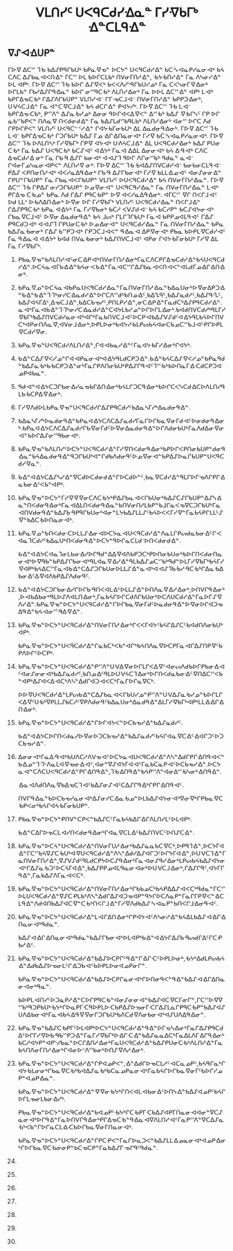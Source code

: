 <h1 align='center'>ᐯᒪᑎᓯᑦ ᑌᐸᑫᑕᑯᓯᐎᓇᓐ ᒥᓯᐌᑲᒥᒃ ᐎᓐᑕᒪᑫᐎᓐ</h1>
<h2>ᐁᔑᐗᐎᑌᑭᓐ</h2>
<p>ᒥᐅᐌ ᐃᑕᔥ ᒣᑾ ᑲᐃᔑᑭᑫᒋᑲᑌᒃ ᑲᑭᓇᐌᓀᓐ ᐅᑕᔭᓐ ᑌᐸᑫᑕᑯᓯᐎᓐ ᑲᑕᓶᐗᓇᑭᓯᓇᓂᐗᒃ ᑲᔦ ᑕᐱᑕ ᐃᔑᑲᓇᐗᐸᑎᐎᓐ ᒥᑕᔥ ᐅᒪ ᑲᐅᒋᑕᒪᑲᒃ ᑎᐯᓂᒥᑎᓱᐎᓐ, ᑾᔭᑾᑎᓯᐎᓐ ᒥᓇ ᐱᓴᓂᓯᐎᓐ ᐅᒪ ᐊᑭᒃ.
ᒥᐅᐌ ᐃᑕᔥ ᒣᑾ ᑲᐅᒋ ᐃᔑᐌᐸᒃ ᑲᐸᐸᐱᓯᔅᑫᒋᑲᑌᓯᓄᒃ ᒥᓇ ᑕᐸᓭᓂᒥᐌᐎᓂᒃ ᐅᒋᒪᑲᓐ ᒥᑲᓱᐃᔑᒋᑫᐎᓇᓐ ᑲᐅᒋ ᓂᔥᑫᑕᑾᒃ ᐱᒪᑎᓯᐎᓂᒃ ᒥᓇ ᐅᐅᒪ ᐃᑕᔥᐎᓐ ᐊᑭᒃ ᒪᐗᒃ ᑲᑭᒋᐃᓀᑕᑾᒃ ᒋᐃᔑᐱᒋᑲᑌᑭᓐ ᐯᒪᑎᓯᐗᐨ ᒋᒥᓉᑕᒧᐗᐨ ᑎᐯᓂᒥᑎᓯᐎᓐ ᑲᑭᑭᑐᐎᓂᒃ, ᑌᐺᔦᑕᒧᐎᓐ ᒥᓇ ᐊᓐᑕᐌᑕᒧᐎᓐ ᑲᔦ ᑯᑕᒋᐎᓐ ᑭᐊᔭᓯᒃ.
ᒥᐅᐌ ᐃᑕᔥ ᒣᑾ ᒪᐗᐨ ᑲᑭᒋᐃᓀᑡᑲᒃ, ᑭᔥᐱᓐ ᐃᔑᓇᑾᓯᓄᒃ ᐃᓂᓂ ᑫᐅᒋᐊᐸᐃᐌᐸᓐ ᐃᔥᑾᒃ ᑲᐃᔑ ᐌᑾᒋᓭᑦ ᒋᑭ ᐅᒋ ᓇᑲᔥᑲᑭᐸᓐ ᑎᐱᓇᐌ ᑎᐸᑯᓂᑯᐎᓐ ᒥᓇ ᑲᐃᔑᒪᑯᔥᑲᑫᒪᑲᒃ ᐱᒪᑎᓯᐎᓂᒃ ᐊᓂᔥ ᐅᒋᑕ ᐱᑯ ᒋᑭᐅᒋᑭᐸᓐ ᐯᒪᑎᓯᑦ ᑌᐸᑫᑕᓪᑉᓱᐎᓐ ᒋᐊᔭᑾᒥᓂᑲᑌᒃ ᐃᒪ ᐃᓇᑯᓂᑫᐎᓂᒃ.
ᒥᐅᐌ ᐃᑕᔥ ᒣᑾ ᒪᐗᐨ ᑲᑭᒋᐃᓀᑕᑾᒃ ᒋᑐᒋᑲᑌᒃ ᑲᐃᔑ ᒥᓄ ᐎᒋᐎᑎᓇᓂᐗᒃ ᒥᓯᐌ ᑲᑕᓶᐗᓇᑭᓯᓇᓂᐗᒃ.
ᒥᐅᐌ ᐃᑕᔥ ᒣᑾ ᐅᐱᒪᑎᓴᒃ ᒥᓯᐌᑲᒥᒃ ᒋᑭᐌ ᐊᔭᐗᒃ ᑌᐼᔦᑕᒧᐎᓐ ᐃᒪ ᑌᐸᑫᑕᑯᓯᐎᓂᒃ ᑲᐃᔑ ᑭᑌᓂ ᑕᑾᒃ ᒥᓇ ᑲᐃᔑ ᑌᐸᑫᑕᑾᒃ ᑲᑕᔑᐗᑦ ᐊᐎᔭᒃ ᒥᓇᐗ ᐃᐃᒪ ᐃᓂᓂᐗᒃ ᑲᔦ ᐃᑴᐗᒃ ᑕᐱᑕ ᐃᓀᑕᑯᓯᐎ ᓂᒃ ᒥᓇ ᒋᑲᑴ ᐃᔑᒋ ᑲᓂᐗᒃ ᐊᐗᔑᒣ ᑫᐅᒋ ᐱᒋᓂᔥᑲᒃ ᑫᑯᓇᓐ ᓇᐗᐨ ᒋᐊᓂᒥᓄᓭᓇᓂᐗᑭᐸᓐ ᐱᒪᑎᓯᐌ ᓂᒃ.
ᒥᐅᐌ ᐃᑕᔥ ᒣᑾ ᑲᐊᐃᔑᑎᐯᑕᑯᓯᐗᐨ ᑲᓂᑲᓂᑕᒪᑫᐗᐨ ᑭᐃᔑ ᐸᑭᑎᓂᑎᓱᐗᒃ ᐊᐸᓯᓇᐃᑫᐎᓂᒃ ᒋᑲᑴ ᐃᔑᒋᑲᓂᐗᒃ ᒥᓯᐌ ᑲᒪᒪᐎᓄᐗᑦ ᐊᓂᔑᓂᓂᐎᓐ ᒋᑭᑌᓐᒋᑲᑌᑭᓐ ᒥᓇ ᒋᑲᓇᐗᐸᒋᑲᑌᑭᓐ ᐯᒪᑎᓯᑦ ᐅᑌᐸᑫᑕᑯᓯᐎᓐ ᑲᔦ ᑎᐯᓂᒥᑎᓱᐎᓇᓐ.
ᒥᐅᐌ ᐃᑕᔥ ᒣᑾ ᒋᑭᐃᔑ ᓂᓯᑐᒋᑲᑌᑭᓐ ᐅᓄᐌᓂᐗᓐ ᑌᐸᑫᑕᑫᓯᐎᓇᓐ ᒥᓇ ᑎᐯᓂᒥᑎᓯᐎᓇᓐ ᒪᐗᒃ ᑭᒋᐃᓀ ᑕᑾᓄᓐ ᑲᑭᓇ ᐱᑯ ᒋᐃᔑ ᑭᑫᑕᑾᑭᓐ ᐅᐌ ᐊᐸᓯᓇᐃᑫᐎᓂᒃ. ᐊᒥᑕᔥ ᐌᒋ ᑎᐸᒋᒧᐗᑦ ᐅᑯ ᒪᒪᐤ ᐅᑾᐱᐃᑎᐎᓂᒃ ᐅᐌᓂ ᐅᒋ ᒥᓯᐌᑲᒥᒃ ᐯᒪᑎᓯᑦ ᑌᐸᑫᑕᑯᓯᐎᓇᓐ ᑎᐸᒋᒧᐎᓐ ᒋᐃᔑᑭᑫᑕᑾᒃ ᑲᑭᓇ ᐊᐎᔭᒃ ᒥᓇ ᒥᓯᐌᑲᓂᒃ ᑲᑕᓱ ᐸᐯᔑᑯᐗᐨ ᑲᔦ ᑲᑕᓯᑭᓐ ᑲᑕᔑᐊᔭᓂᐗᒃ ᒋᑲᓇᐌᑕᒧᐗᑦ ᐅᐌᓂ ᐃᓇᑯᓂᑫᐎᓐ ᑲᔦ ᒧᔕᒃ ᒋᒪᒋᒣᒋᑲᑌᒃ ᒥᓇᐗ ᑲᑭᑭᓄᐊᒪᑫᐗᑦ ᒋᐃᔑ ᑭᑫᑕᑯᑐᐗᒃ ᐊᐗᔑᒣ ᒋᑭᑌᓂᑕᑾᒃ ᐅᓄᐎᓂᐗᓐ ᑌᐸᑫᑕᑯᓯᐎᓇᓐ ᒥᓇ ᑎᐯᓂᒥᑎᓱᐎᓇᓐ ᑲᑭᓇ ᑲᐃᔑᓇᑾᓂᓂᒃ ᒋᐃᔑ ᑲᔥᑭᑐᐗᒃ ᒋᑭᑐᑕᒧᐗᐸᓐ ᑫᐎᓇᐗ ᐃᑭᐌᓂᐗᒃ ᑭᑲᓇ ᑲᐅᑭᒪᐌᑕᑯᓯᐗᑦ ᒥᓇ ᑫᐎᓇᐗ ᐊᐎᔭᒃ ᑲᐊᑯ ᑎᐯᓇᑾᓂᓂᒃ ᑲᐃᔑᑎᐯᑕᒧᐗᑦ ᐊᑭᓂ ᒋᐊᔭᑾᒥᓂᑲᑌᒃ ᒥᓯᐌ ᐃᒪ ᒥᓇ ᒥᓯᐌᑲᒥᒃ.</p>
<ol>
  <li>
    <p>ᑭᑲᓇᐌᓀᓐᑲᐱᒪᑎᓯᐗᑦᓂᑕᐎᑭᐗᒃᑎᐯᓂᒥᑎᓱᐎᓂᒃᒥᓇᑕᐱᑕᑭᒋᐃᓀᑕᑯᓯᐎᓐᑲᔦᑌᐸᑫᑕᑯᓯᐎᓐ.ᐅᑕᔦᓇᐗᒥᑲᐎᐎᓐᑲᔦᓂᑄᑲᐎᓐᒥᓇᐗᑕᔥᒋᐃᔑᑲᓇᐗᐸᑎᐗᐸᓐᐊᒐᑯᒥᓄᐎᒋᐎᑎᐎᓂᒃ.</p>
  </li>
  <li>
    <p>ᑲᑭᓇᐌᓄᓐᐅᑕᔦᓇᐗᑲᑭᓇᑌᐸᑫᑕᑯᓯᐎᓇᓐᒥᓇᑎᐯᓂᒥᑎᓱᐎᓇᓐᑲᐃᓇᑌᓂᒃᐅᐌᓂᐃᑭᑐᐎᓐᑲᐎᓐᑲᐎᓐᒣᒬᒃᓂᓯᑕᐎᓇᑯᓯᐎᓐᐅᒋᑕᐱᔥᑯᒃᑲᑎᓄᐎᑦ,ᑲᐃᔐᑫᑦ,ᑲᐃᔑᓇᑯᓱᑦ,ᑲᐃᔑᑫᔗᑦ,ᑲᐃᔑᐊᔦᒥᐃᑦ,ᐃᓀᑕᒧᐎᓐ,ᑲᐃᑕᑲᓀᓯᑦ,ᑭᑎᒪᑭᓯᐎᓐ,ᓂᑕᐎᑭᐎᓐᒥᓇᑯᑕᒃᐃᔑᑭᑫᑕᑯᓯᐎᓐ.ᓇᐗᒃᒥᓇᐗᑲᐎᓐᒣᒬᒃᓂᓯᑕᐎᓇᑯᓯᐎᓐᑕᐊᔭᒪᑲᓯᓄᓐᐅᒋᐅᒋᒪᐎᓂᒃ.ᑲᐊᑯᑎᐯᑕᑯᓯᒃᑫᒪᒥᓯᐌᑲᒥᒃᑲᐃᔑᑎᐯᑕᑯᓯᓇᓂᐗᒃᐊᒋᒃᒥᓇᑲᑎᐯᑕᒧᐗᑦᐅᑕᑭᐗᑲᐃᔑᐯᔑᑯᑦᐊᐎᔭᑫᒪᑲᔦᐅᒋᑎᐯᑕᒃᐊᑭᓂᑎᐱᓇᐌ,ᐊᐯᓂᒧᐎᓂᒃ,ᐅᑭᒪᐅᓂᒃᑲᐊᔭᓯᑾᒪᑭᔕᑲᔦᐊᓂᑕᑲᓄᑕᔥᑲᒧᐗᑦᑭᒋᐅᑭᒪᐌᑕᑯᓯᐌᓂ.</p>
  </li>
  <li>
    <p>ᑲᑭᓇᐌᓀᓐᑌᐸᑫᑕᑯᓯᐱᒪᑎᓯᐎᓐ,ᒋᐊᐗᑲᓇᓯᐎᓐᑦᒥᓇᐊᔭᑾᒥᓯᐎᓂᒃᒋᐊᔭᒃ.</p>
  </li>
  <li>
    <p>ᑲᐎᓐᑕᐃᔑᐌᐸᓯᓄᓐᒋᐊᐗᑭᓇᓂᐗᒃᐊᐎᔭᑫᒪᑯᑕᑭᑐᐎᓐ.ᑲᐎᓐᑲᔦᑕᐃᔑᐌᐸᓯᓄᓐᑲᑭᓇᑫᑯᓐᑲᐃᔑᓇᑾᒃᑲᑾᑕᑭᑐᐎᓐᓂᒃᒥᓇᒋᑭᐱᑎᓂᑲᑌᒃᑭᐃᔑᒋᑫᐗᑦᒣᔥᑾᒃᑲᐅᑎᓇᒥᐎᑡᑯᑕᑭᑐᐊᓄᑭᐊᑲᓇᓐ.</p>
  </li>
  <li>
    <p>ᑫᑯᐗᓐᐊᐎᔭᑕᑐᒋᑲᓂᐎᓯᓇᓀᑲᒋᐃᑎᐎᓂᒃᑲᔦᒪᒋᑐᑕᑫᐎᓂᒃᑲᐅᒋᑕᐸᓭᑕᑯᐎᑕᐅᐱᒪᑎᓯᑫᒪᑲᑾᑕᑭᐃᐌᐎᓂᒃ.</p>
  </li>
  <li>
    <p>ᒥᓯᐌᐱᑯᐅᒪᑲᑭᓇᐌᓀᓐᑌᐸᑫᑕᑯᓯᒋᐃᔑᑭᑫᑕᑯᓯᑦᑲᐃᓇᓴᒥᓯᒃᐃᓇᑯᓂᑫᐎᓐ.</p>
  </li>
  <li>
    <p>ᑲᐃᓇᓴᒥᓯᒃᐅᓇᑯᓂᑫᐎᓐᑲᑭᓇᐊᐎᔭᑕᐱᑕᐃᔑᓇᑯᓯᒥᓇᒋᐅᒋᑲᓇᐌᓂᒥᑯᐗᑦᐅᓂᑯᓂᑫᐎᓂᒃ.ᑲᑭᓇᐊᐎᔭᑕᐱᑕᐃᔑᓇᑯᓯᒋᑲᐌᓂᒥᑯᑦᐅᐌᓂᐃᓇᑯᓂᑫᐎᓐᐅᒋᐱᑯᓂᑲᑌᒃᒥᓇᐱᑯᐃᓂᐌᓂᐗᓐᑲᐅᒋᐃᔑᓂᔥᑫᑲᓂᐗᒃ.</p>
  </li>
  <li>
    <p>ᑲᑭᓇᐌᓀᓐᑲᐱᒪᑎᓯᑦᐅᑕᔭᓐᑌᐸᑫᑕᑯᓯᐎᓐᒥᓯᐌᑎᐸᑯᓂᑫᐎᓂᒃᑲᑭᐅᒋᐸᑭᑎᓂᑲᑌᑭᓐᑯᓂᑫᐎᓇᓐᑲᔦᐃᓇᑯᓂᑫᐎᓐᑫᑐᒋᑲᑌᒃᐊᓐᒋᑯᑲᐱᑯᓂᑫᑦᐅᓄᐌᓂᐗᓐᑲᑭᐃᔑᐅᓇᒋᑲᑌᑭᓐᑌᐸᑫᑕᑯᓯᐌᓇᓐ.</p>
  </li>
  <li>
    <p>ᑲᐎᓐᐊᐎᔭᑕᐃᔑᓴᓯᐎᓐᐁᑕᑯᐅᑕᑯᓂᑯᐎᓐᒋᐅᑕᑯᐅᓐᑦ,ᑲᓇᐌᑕᑯᓯᐎᓐᑫᒪᒋᐅᒋᓀᐱᒋᑭᒋᐎᓇᑲᓂᐎᑦᐸᑲᓐᐊᑭᒃ.</p>
  </li>
  <li>
    <p>ᑲᑭᓇᐌᓀᓐᐅᑕᔭᓐᒥᓯᐌᐌᐌᓂᑕᐱᑕᑾᔭᒃᑭᐃᔑᑲᓇᐗᐸᒋᑲᑌᓂᒃᑲᐃᔑᑕᔑᒋᑲᑌᑭᓐᐃᔑᓭᐎᓇᓐᑎᐸᑯᓂᑫᐎᓂᒃᒥᓇᐗᐃᒪᑎᐸᑯᓂᑫᐎᓇᓐᑲᑎᐯᓂᑎᓱᒪᑲᑭᓐᑲᒧᒋᓇᐸᓀᐁᑕᑐᒋᑲᑌᒃᒥᓇᐗᑎᐯᑯᓂᑫᐎᓐᑲᐃᔑᑲᑴᑭᑫᒋᑲᑌᓂᒃᐊᓂᓐᒪᔭᑲᐃᔑᒪᒪᔑᑦᑲᔦᐅᐸᐸᒥᓯᐌᓐᒥᓇᑲᔦᑭᒋᒪᒪᒻᔑᐌᓐᑲᐃᑕᑾᐅᑎᓇᓂᐗᒃ.</p>
  </li>
  <li>
    <p>ᑲᑭᓇᐌᓄᓐᑲᑎᐸᑯᓂᑡᐅᒪᒪᔑᐎᓂᐗᐅᑕᔭᓇᐗᑌᐸᑫᑕᑯᓯᐎᓐᐱᓇᒪᒋᑭᔕᑯᓇᑲᓂᐎᑦᒋᑄᐊᓇᒣᑕᑯᓯᑦᑲᐃᓇᑌᒃᑎᐸᑯᓂᑫᐎᓐᐅᑕᔭᓐᑫᐅᒋᓇᑕᒪᑯᐨᐅᑎᐸᑯᓂᑯᐎᓐ.</p>
    <p>ᑲᐎᓐᐊᐎᔭᑕᐊᓇᒣᓂᒪᑲᓂᐎᓯᐅᒋᑫᑯᓐᐃᐃᐌᐊᐱᑲᑭᑐᑕᒃᑭᐅᑎᓂᑲᑌᓂᒃᑲᐅᒋᑎᐸᑯᓂᑎᓇᓂᐗᒃᐅᐌᑫᑲᓐᑲᑭᐃᔑᒋᑲᓂᐗᒃᑫᒪᐊᓇᐌᐎᓯᐎᓐᑫᒪᑲᐃᔑᓄᑕᔥᑲᒃᑫᑯᓐᐅᒪᒥᓯᐌᑲᒥᒃᑲᔦᒥᓯᐌᐊᑭᒃᑲᔦᐃᑕᔥᒥᓇᐗᑲᐎᓐᑕᐃᔑᑐᒋᑲᑌᓂᐅᒪᒪᔑᐎᓐᓇᐗᒃᐊᐗᔑᒣᑲᑾᓯᑴᑕᑾᒃᒋᐃᓇᑾᐃᑲᓂᐎᑦᐃᐌᐊᐱᑲᑭᐃᔑᐱᑯᓂᑫᑦ.</p>
  </li>
  <li>
    <p>ᑲᐎᓐᐊᐎᔭᑕᑐᒋᑲᓂᐎᓯᒋᐅᒋᑲᑴᑎᐸᐊᒪᐎᑦᐅᒪᒪᔑᐎᓐᐅᑎᐱᓇᐌᐎᓯᐎᓂᒃ,ᐅᑎᐯᒋᑫᐎᓂᒃ,ᐅᐗᑲᐃᑲᓂᒃᑫᒪᐅᔑᐱᐊᒪᑎᐎᓂᒃ,ᒥᓇᑲᔦᒋᐅᒋᑕᑯᐱᒋᑲᑌᓂᒃᐅᑕᐱᑌᑕᑯᓯᐎᓐᒥᓇᐅᒋᔑᐌᐱᓯᐎᓐ.ᑲᑭᓇᐌᓀᓐᐅᑕᔭᓐᑌᐸᑫᑕᑯᓯᐎᓐᒋᐅᒋᑲᓇᐌᓂᒥᑯᑦᐅᓇᑯᓂᑫᐎᓐᐅᐌᓂᐅᒋᐊᑐᓀᐃᑫᐎᓐᑲᔦᐗᓂᔥᑴᐃᐌᐎᓐ.</p>
  </li>
  <li>
    <p>ᑲᑭᓇᐌᓀᓐᐅᑕᔭᓐᑌᐸᑫᑕᑯᓯᐎᓐᑎᐯᓂᒥᑎᓱᐎᓂᒃᒋᐸᐸᒥᐊᔭᑦᑲᔦᒋᐃᔑᑕᑦᑲᐊᑯᑎᐱᓂᑲᑌᒃᐊᑭᒃ.</p>
    <p>ᑲᑭᓇᐌᓀᓐᐅᑕᔭᓐᑌᐸᑫᑕᑯᓯᐎᓐᒋᓇᑲᑕᒃᐸᑲᓐᐊᒋᒃᑲᔦᑎᐱᓇᐌᐅᑕᑭᒥᓇᐗᒋᐃᔑᑎᑭᐌᑦᑲᑭᐱᐅᒋᑦᐅᑕᑭᒃ.</p>
  </li>
  <li>
    <p>ᑲᑭᓇᐌᓀᓐᐅᑕᔭᓐᑌᐸᑫᑕᑯᓯᐎᓐᑭᔥᐱᓐᑌᐺᐃᐌᓂᐅᒋᒪᒋᐸᐃᐌᑦᐊᓂᔕᐱᑯᑲᐅᒋᑭᑲᓂᐎᐗᑦᐊᓂᔑᓂᓂᐗᒃᑲᐃᔑᓇᑯᓯᑦ,ᑲᑎᓄᐎᑦᑫᒪᐅᑌᐺᔦᑕᒣᐎᓂᒃᐅᒋᑎᐸᑯᓇᑲᓂᐎᑦᐌᑎᐃᑕᔥᐸᑲᓐᐊᑭᒃᐃᔑᐊᐸᐃᐗᑕᒃᐱᓴᓐᐃᑯᒋᐊᑐᐗᐸᑕᒃᒥᓇᒋᐅᒋᓇᐁᑕᒃ.</p>
    <p>ᐅᐅᐌᑌᐸᑫᑕᑯᓯᐎᓐᒪᑭᔕᑲᐎᓐᑕᐃᔑᑲᓇᐗᐸᒋᑲᑌᓯᓄᓐᑭᔥᐱᓐᑌᐺᐃᔑᓇᑾᓯᓄᓐᑲᐅᒋᒪᒋᐸᐃᐌᑦᑌᑾᒃᐁᑭᒪᒪᔑᑲᑕᓱᑦᐁᑭᐱᑯᓂᑫᑦᑲᐃᓇᑌᓂᒃᐃᓇᑯᑫᐎᓐᐃᒪᒥᓯᐌᑲᒥᒃᐊᑭᒃᒪᒪᐎᐎᒋᐎᑎᐎᓂᒃ.</p>
  </li>
  <li>
    <p>ᑲᑭᓇᐌᓀᓐᐅᑕᔭᓐᑌᐸᑫᑕᑯᓯᐎᓐᒋᐅᒋᐊᔭᐸᓐᐅᑕᑲᓀᓯᐎᓐᑲᐃᔑᓇᑯᓯᑦ.</p>
    <p>ᑲᐎᓐᐊᐎᔭᑕᐅᒋᑎᐸᑯᓇᓯᐅᐌᓂᐅᑐᑕᑲᓀᓯᐎᓐᑲᐃᔑᓇᑯᓯᑦᑲᔦᒋᐊᓇᐌᑕᐎᑦᐎᐊᒋᑐᑦᐅᑐᑕᑲᓀᓯᐎᓐ.</p>
  </li>
  <li>
    <p>ᐃᓂᓂᐗᒃᒥᓇᐃᑴᐗᒃᑲᑌᐱᑕᓱᐱᐯᓀᐗᑦᐅᑕᔭᓇᐗᑌᐸᑫᑕᑯᓯᐎᓐᐱᓴᓐᐃᑯᒋᑭᒋᐎᑎᑫᐗᐸᓐᑲᐎᓄᓐᒣᒬᒡᐱᓇᒪᐊᐌᓀᓂᐎᐗᑦ,ᐊᓂᓐᐁᔑᐊᔭᒥᐊᐗᑦᒥᓇᑲᑕᓇᑭᐗᑦᐅᑕᑲᓀᓯᐎᓐ.ᐅᑕᔭᓇᐗᓐᑕᐱᑕᑌᐸᑫᑕᑯᓯᐎᓐᑭᒋᐎᑎᑫᐎᓐ,ᒣᑾᐎᑎᑫᐎᓐᑲᔦᑭᔥᐱᓐᐊᓂᐃᔥᑾᓭᓂᒃᐎᑎᑫᐎᓐ.</p>
    <p>ᐎᓇᐗᐱᑯᑎᐱᓇᐌᑲᐃᓀᑕᒣᐗᑦᑲᐃᔑᓂᔑᐗᑦᑕᐃᔑᒋᑫᐎᒃᒋᑭᒋᐎᑎᑫᐗᑦ.</p>
    <p>ᑎᐯᒋᑫᐎᓇᓐᑲᐅᑕᑲᓀᓯᓇᓂᐗᒃᐃᔑᓂᓯᑕᐎᓇᑾᓄᓐᐅᒪᑲᐃᔑᐊᔭᓂᐗᒃᐁᓂᐌᒃᒋᑭᑲᓇᐌᑕᑾᑭᐸᓂᒃᑲᔦᒋᐊᔦᑾᒥᓂᑲᑌᑭᓐ.</p>
  </li>
  <li>
    <p>ᑭᑲᓇᐌᓀᓐᐅᑕᔭᓐᑭᑎᐯᓐᑕᑭᐸᓐᑲᐃᔑᑕᑦᒥᓇᑲᔦᑲᐃᒋᐎᒋᐱᒪᑎᓯᒪᑦᐅᒪᐊᑭᒃ.</p>
    <p>ᑲᐎᓐᑕᐃᒋᐅᓀᑕᒪᐗᓯᑎᐸᑯᓂᑫᐎᓂᒃᒋᐊᓇᐌᑕᒪᐎᑦᑲᐃᔑᑎᐯᑕᑦᐅᑎᔑᑕᐎᓐ.</p>
  </li>
  <li>
    <p>ᑲᑭᓇᐌᓀᓐᐅᑕᔦᓐᑌᐸᑫᑕᑯᓯᐎᓐᑎᐯᓂᒥᑌᓱᐎᓂᒃᑲᐃᔑᓇᓇᑲᑕᐌᑕᒃ,ᐅᑭᑫᒣᐎᓐ,ᐅᑕᔭᒥᐊᐎᓐᒥᑕᔥᑲᔦᐁᔑᑕᑾᑌᒃᐊᐌᑌᐸᑫᑕᑯᓯᐎᓐᐱᓴᓐᐃᑯᓯᐃᔑᐊᒋᑐᑦᐅᒋᔭᒥᐊᐎᓐ,ᐅᑌᐺᑕᒣᐎᓐᒥᓇᑎᐯᓂᒥᑎᓱᐎᓐ,ᐁᔑᐯᔑᑯᑦᑫᒪᑯᑕᑭᔭᐅᑕᔑᑫᐎᓂᒃᒥᓇᐗᓂᔑᑫᓯᐎᓂᒃᒪᑭᔕᑲᔦᑲᐃᔑᐊᔭᓂᐗᒃᒋᐃᔑᓇᑾᑐᑦᐅᑕᔦᒥᐊᐎᓐ,ᑲᐃᔑᑭᑭᓄᐊᒪᑫᓇᓂᐗᓂᒃᐅᑌᐺᑕᒧᐎᓂᒃ,ᒋᐃᔑᒋᑫᑦ,ᐊᔭᒥᒋᑫᐎᓐ,ᒥᓇᑲᐃᔑᐱᒥᓇᐗᐸᑕᒃ.</p>
  </li>
  <li>
    <p>ᑲᑭᓇᐌᓀᓐᐅᑕᔭᓐᑌᐸᑫᑕᑯᓯᐎᓐᑎᐯᓂᒥᑎᓱᐎᓂᒃᒋᑲᑲᓄᑕᒃᑲᔦᑭᐃᐃᔑᐗᐸᑕᒃᑫᑯᓇᓐᒥᑕᔥᐅᒪᑌᐸᑫᑕᑯᓯᐎᓐᐁᔑᑕᑶᒪᑲᒃᐱᓴᓐᐃᑯᒋᐃᔑᐊᑐᓀᐊᑭᓐᑫᔭᒋᐅᑕᐱᓇᑭᓐᒥᓇᒋᒥᑭᐌᐸᓐᐎᑕᒪᑫᐎᓐᐱᑯᐊᑎᑲᐃᔑᐊᑕᐌᓐᑕᑾᒃᑎᐸᒋᒧᐎᓐᒥᓯᐌᐱᑯᑲᐃᔑᓶᐗᓇᑭᓐᑲᑎᐸᒋᒧᐎᓂᑫᐗᑦ.</p>
  </li>
  <li>
    <p>ᑲᑭᓇᐌᓀᓐᐅᑕᔭᓐᑌᐸᑫᑕᑯᓯᐎᓐᒪᐗᒋᐃᑎᐎᓂᒃᒋᑭᐊᔭᐗᑦᐱᓴᓂᓱᐎᓐᑲᔦᐃᒪᑲᐃᔑᐗᐎᒋᐎᑎᓇᓂᐗᒃᑫᑯᓇᓐ.</p>
    <p>ᑲᐃᔑᐗᐎᒋᐎᑎᓇᓂᐗᒃᑫᑯᓇᓐᑲᐃᔑᒋᑲᓂᐗᒃᐅᒪᐊᑭᒃᑲᐎᓐᐊᐎᔭᒋᐃᔑᑲᑴᔕᑯᒋᐃᑦᒋᑕᑶᑲᓱᐎᑦ.</p>
  </li>
  <li>
    <p>ᑲᑭᓇᐌᓀᓐᐅᑕᔭᓐᑌᐸᑫᑕᑯᓯᐎᓐᑲᐃᔑᐅᑕᑭᒋᑦᑫᐎᓐᒋᐎᒋᑡᑦᐅᑭᒪᐅᓂᒃ,ᑾᔭᒃᐃᑯᒪᑭᔕᑲᔦᐎᓐᐃᑯᑲᐃᔑᐅᓀᓂᒪᑦᒋᐎᑐᑲᐗᑦᑲᐅᑭᒪᐅᓂᐊᓄᑭᓂᒋᓐ.</p>
    <p>ᑲᑭᓇᐌᓀᓐᐅᑕᔭᓐᑌᐸᑫᑕᑯᓯᐎᓐᑲᐃᔑᐅᑕᑭᒋᓇᓂᐗᒃᒋᐅᑎᓂᑫᐸᓐᑫᐎᓐᑲᐃᔑᐗᐎᒋᐃᑎᓇᓂᐗᓂᒃᑫᓇᓐ.</p>
    <p>ᑲᐅᑭᒪᐗᑎᓯᑦᐅᑐᓇᑭᓱᐎᓐᑕᐅᒋᑭᑫᑕᑾᓐᐊᓂᔑᓂᓂᐗᓐᑲᐃᔑᐊᑕᐌᑕᒥᓂᒋᓐ,ᒋᑕᔥᐅᐌᐁᔥᑲᒃᑫᑐᑭᑲᑌᒃᑾᔭᒃᒋᐅᓇᑭᒥᑡᑫᐅᑭᒪᐅᑡᑲᑭᐃᔑᐅᓀᓂᒥᑡᒋᐃᔑᒪᓇᒋᑭᑫᑕᑾᑭᓐᑲᐃᔑᐊᔑᑌᐱᐃᑲᓂᐗᒃᒥᓇᐗᑲᔦᐎᑫᐌᐌᓂᒋᑐᒋᑲᑌᒃᑲᐱᑕᑯᐌᐱᓂᑲᓂᐗᒃᐊᔑᑌᐱᐃᑫᐎᓂᓐ.</p>
  </li>
  <li>
    <p>ᑲᑭᓇᐌᓀᓐᑲᐃᔑᑕᑾᑭᒥᑦᐅᒪᐊᑭᒃᐅᑕᔭᓐᑌᐸᑫᑕᑯᓯᐎᓐᑫᐎᓐᐅᒥᓀᓴᐎᓂᒃᒥᓇᒋᐃᔑᑭᑫᑕᑯᐃᑦᐅᒋᒥᓯᐌᐅᑲᑴᑲᔥᑭᑐᐎᓐᒥᓇᒥᓯᐌᑲᒥᒃᐅᐎᒋᑡᐎᓐᑲᐃᔑᓇᓇᐃᑕᒃᒥᓇᐃᒪᐱᒥᐎᒋᑫᐎᓂᒃᑲᑕᓱᐊᔭᑭᓐᐊᑭᔅᓯᑲᓇᓐᐅᑕᒋᐃᑎᓱᐎᓂᒃᒥᓇᑌᐸᑫᑕᑯᓱᐎᓐᑲᐃᔑᑭᑌᓂᑕᑾᒃᐱᒪᑎᓯᐎᓐᒥᓇᑲᔦᑎᐱᓂᒥᑎᓱᐎᓂᒃᒋᐊᓂᐅᑉᐱᔥᑲᓂᒃᐅᑎᔑᐌᐱᓱᐎᓂᒃ.</p>
  </li>
  <li>
    <p>ᑲᑭᓇᐌᓀᓐᐅᑕᔭᓐᑌᐸᑫᑕᑯᓯᐎᓐᒋᑭᐊᓄᑭᐸᓐ,ᐎᓐᐃᑯᒋᐅᓀᑕᒪᓱᑦᐗᑕᓇᓄᑭᑦ,ᑲᔦᑫᒋᓇᒃᒋᐊᔭᑾᒪᓂᓂᒃᒋᑲᓇᐌᑕᑾᒃᑲᐊᐃᔑᓇᑾᒃᑲᑕᓇᓄᑭᓇᓂᐗᒃᒥᓇᑲᔦᒋᐅᒋᑲᓇᐌᓂᒥᑦᑲᐅᒋᓯᓄᑭᓐᐊᓄᑭᐎᓇᓐ.</p>
    <p>ᑲᑭᓇᐌᓀᓐᐅᑕᔭᓐᑌᐸᑫᑕᑯᓯᐎᓐᐌᐌᓂᑾᔭᒃᒋᑎᐸᐊᒪᐗᑲᓂᐎᑦᐅᑎᓭᐎᓐᑲᐃᔑᐊᓄᑭᑦᑲᔦᒋᐅᒋᒪᓀᓂᒪᑲᓂᐎᓯᒃ.</p>
    <p>ᑭᑲᓇᐌᓀᓐᐅᑕᔭᓐᑌᐸᑫᑕᑯᓯᐎᓐᑲᐊᓄᑭᑦᑾᔭᒃᒋᑕᑾᑭᒥᑡᑲᐃᔑᐊᑭᒥᑎᓇᓂᐗᐊᓂᓐᐁᑕᔑᓇᓂᐗᒃᐅᒋᑫᐎᓐᒥᓇᐅᑎᐯᒋᑫᐎᓂᒃᑭᒋᐃᓀᑕᑾᓐᑫᐎᓇᐗᐁᐱᒪᑎᓯᐗᑦᒥᓇᑭᔥᐱᓐᐁᑕᐃᔑᓇᑾᒃᐸᑲᓐᒋᐅᒋᓇᑕᒪᐎᑡᑲᐅᒋᑲᓇᐌᓂᒥᑎᓇᓂᐗᒃ.</p>
    <p>ᑲᑭᓇᐌᓀᓐᐅᑕᔭᓐᑌᐸᑫᑕᑯᓯᐎᓐᒋᑭᑕᑶᐸᓐᒥᓇᒋᐅᓇᑐᐸᓐᑲᐃᔑᒪᒪᐎᓄᓇᓂᐗᒃᐊᓄᑭᐎᓂᒃᒋᐅᒋᑲᓇᐌᑕᑾᓂᓂᑭᓐᑲᑕᓀᑕᑭᓐᒥᓇᑲᐃᔑᒥᓉᒋᑫᑦᑫᑯᓇᓐ.</p>
  </li>
  <li>
    <p></p>
  </li>
  <li>
    <p></p>
    <p></p>
  </li>
  <li>
    <p></p>
    <p></p>
    <p></p>
  </li>
  <li>
    <p></p>
    <p></p>
  </li>
  <li>
    <p></p>
  </li>
  <li>
    <p></p>
    <p></p>
    <p></p>
  </li>
  <li>
    <p></p>
  </li>
</ol>